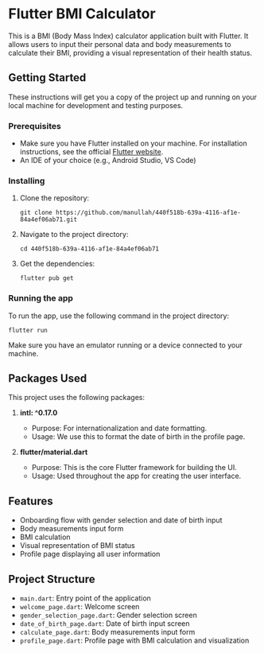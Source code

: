 # Flutter BMI Calculator

This is a BMI (Body Mass Index) calculator application built with Flutter. It allows users to input their personal data and body measurements to calculate their BMI, providing a visual representation of their health status.

## Getting Started

These instructions will get you a copy of the project up and running on your local machine for development and testing purposes.

### Prerequisites

- Make sure you have Flutter installed on your machine. For installation instructions, see the official [Flutter website](https://flutter.dev/docs/get-started/install).
- An IDE of your choice (e.g., Android Studio, VS Code)

### Installing

1. Clone the repository:
   ```
   git clone https://github.com/manullah/440f518b-639a-4116-af1e-84a4ef06ab71.git
   ```
2. Navigate to the project directory:
   ```
   cd 440f518b-639a-4116-af1e-84a4ef06ab71
   ```
3. Get the dependencies:
   ```
   flutter pub get
   ```

### Running the app

To run the app, use the following command in the project directory:

```
flutter run
```

Make sure you have an emulator running or a device connected to your machine.

## Packages Used

This project uses the following packages:

1. **intl: ^0.17.0**

   - Purpose: For internationalization and date formatting.
   - Usage: We use this to format the date of birth in the profile page.

2. **flutter/material.dart**
   - Purpose: This is the core Flutter framework for building the UI.
   - Usage: Used throughout the app for creating the user interface.

## Features

- Onboarding flow with gender selection and date of birth input
- Body measurements input form
- BMI calculation
- Visual representation of BMI status
- Profile page displaying all user information

## Project Structure

- `main.dart`: Entry point of the application
- `welcome_page.dart`: Welcome screen
- `gender_selection_page.dart`: Gender selection screen
- `date_of_birth_page.dart`: Date of birth input screen
- `calculate_page.dart`: Body measurements input form
- `profile_page.dart`: Profile page with BMI calculation and visualization

